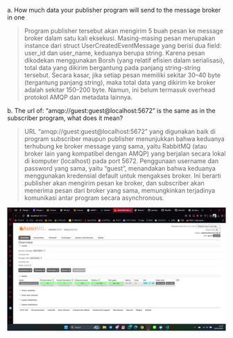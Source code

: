 a. How much data your publisher program will send to the message broker in one
> Program publisher tersebut akan mengirim 5 buah pesan ke message broker dalam satu kali eksekusi. Masing-masing pesan merupakan instance dari struct UserCreatedEventMessage yang berisi dua field: user_id dan user_name, keduanya berupa string. Karena pesan dikodekan menggunakan Borsh (yang relatif efisien dalam serialisasi), total data yang dikirim bergantung pada panjang string-string tersebut. Secara kasar, jika setiap pesan memiliki sekitar 30–40 byte (tergantung panjang string), maka total data yang dikirim ke broker adalah sekitar 150–200 byte. Namun, ini belum termasuk overhead protokol AMQP dan metadata lainnya.

b. The url of: “amqp://guest:guest@localhost:5672” is the same as in the subscriber
program, what does it mean?
> URL “amqp://guest:guest@localhost:5672” yang digunakan baik di program subscriber maupun publisher menunjukkan bahwa keduanya terhubung ke broker message yang sama, yaitu RabbitMQ (atau broker lain yang kompatibel dengan AMQP) yang berjalan secara lokal di komputer (localhost) pada port 5672. Penggunaan username dan password yang sama, yaitu “guest”, menandakan bahwa keduanya menggunakan kredensial default untuk mengakses broker. Ini berarti publisher akan mengirim pesan ke broker, dan subscriber akan menerima pesan dari broker yang sama, memungkinkan terjadinya komunikasi antar program secara asynchronous.

![running RabbitMQ.](images/running-rabbitmq.png)